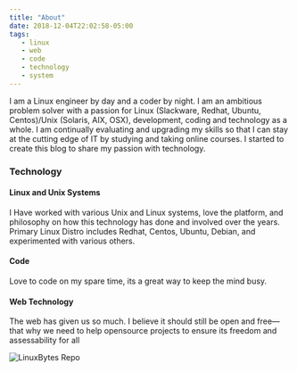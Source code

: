```yaml
---
title: "About"
date: 2018-12-04T22:02:58-05:00
tags:
   - linux
   - web
   - code
   - technology
   - system
---
```


I am a Linux engineer by day and a coder by night. I am an ambitious problem solver with a passion for  Linux (Slackware, Redhat, Ubuntu, Centos)/Unix (Solaris, AIX, OSX), development, coding and technology as a whole. 
I am continually evaluating and upgrading my skills so that I can stay at the cutting edge of IT by studying and taking online courses. I started to create this blog to share my passion with technology. 

### Technology 

#### Linux and Unix Systems

I Have worked with various Unix and Linux systems, love the platform, and philosophy on how this technology has done and involved over the years. Primary Linux Distro includes Redhat, Centos, Ubuntu, Debian, and experimented with various others.

#### Code

Love to code on my spare time, its a great way to keep the mind busy.


#### Web Technology

The web has given us so much. I believe it should still be open and free—that why we need to help opensource projects to ensure its freedom and assessability for all

![LinuxBytes Repo](https://github.com/linuxbytes)
